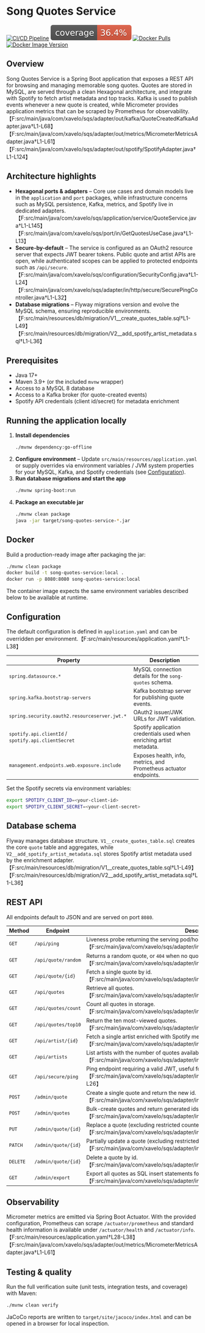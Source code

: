# Song Quotes Service

[![CI/CD Pipeline](https://github.com/xavelo/song-quotes-service/actions/workflows/ci.yaml/badge.svg)](https://github.com/xavelo/song-quotes-service/actions/workflows/ci.yaml)
[![Coverage](.github/badges/jacoco.svg)](https://github.com/xavelo/song-quotes-service/actions/workflows/ci.yaml)
[![Docker Pulls](https://img.shields.io/docker/pulls/xavelo/song-quotes-service)](https://hub.docker.com/r/xavelo/song-quotes-service)
[![Docker Image Version](https://img.shields.io/docker/v/xavelo/song-quotes-service?sort=semver)](https://hub.docker.com/r/xavelo/song-quotes-service/tags)

## Overview

Song Quotes Service is a Spring Boot application that exposes a REST API for
browsing and managing memorable song quotes. Quotes are stored in MySQL, are
served through a clean Hexagonal architecture, and integrate with Spotify to
fetch artist metadata and top tracks. Kafka is used to publish events whenever a
new quote is created, while Micrometer provides application metrics that can be
scraped by Prometheus for observability.【F:src/main/java/com/xavelo/sqs/adapter/out/kafka/QuoteCreatedKafkaAdapter.java†L1-L68】【F:src/main/java/com/xavelo/sqs/adapter/out/metrics/MicrometerMetricsAdapter.java†L1-L61】【F:src/main/java/com/xavelo/sqs/adapter/out/spotify/SpotifyAdapter.java†L1-L124】

## Architecture highlights

* **Hexagonal ports & adapters** – Core use cases and domain models live in the
  `application` and `port` packages, while infrastructure concerns such as MySQL
  persistence, Kafka, metrics, and Spotify live in dedicated adapters.【F:src/main/java/com/xavelo/sqs/application/service/QuoteService.java†L1-L145】【F:src/main/java/com/xavelo/sqs/port/in/GetQuotesUseCase.java†L1-L13】
* **Secure-by-default** – The service is configured as an OAuth2 resource server
  that expects JWT bearer tokens. Public quote and artist APIs are open, while
  authenticated scopes can be applied to protected endpoints such as `/api/secure`.【F:src/main/java/com/xavelo/sqs/configuration/SecurityConfig.java†L1-L24】【F:src/main/java/com/xavelo/sqs/adapter/in/http/secure/SecurePingController.java†L1-L32】
* **Database migrations** – Flyway migrations version and evolve the MySQL
  schema, ensuring reproducible environments.【F:src/main/resources/db/migration/V1__create_quotes_table.sql†L1-L49】【F:src/main/resources/db/migration/V2__add_spotify_artist_metadata.sql†L1-L36】

## Prerequisites

* Java 17+
* Maven 3.9+ (or the included `mvnw` wrapper)
* Access to a MySQL 8 database
* Access to a Kafka broker (for quote-created events)
* Spotify API credentials (client id/secret) for metadata enrichment

## Running the application locally

1. **Install dependencies**
   ```bash
   ./mvnw dependency:go-offline
   ```
2. **Configure environment** – Update `src/main/resources/application.yaml` or
   supply overrides via environment variables / JVM system properties for your
   MySQL, Kafka, and Spotify credentials (see [Configuration](#configuration)).
3. **Run database migrations and start the app**
   ```bash
   ./mvnw spring-boot:run
   ```
4. **Package an executable jar**
   ```bash
   ./mvnw clean package
   java -jar target/song-quotes-service-*.jar
   ```

## Docker

Build a production-ready image after packaging the jar:

```bash
./mvnw clean package
docker build -t song-quotes-service:local .
docker run -p 8080:8080 song-quotes-service:local
```

The container image expects the same environment variables described below to be
available at runtime.

## Configuration

The default configuration is defined in `application.yaml` and can be overridden
per environment.【F:src/main/resources/application.yaml†L1-L38】

| Property | Description |
| --- | --- |
| `spring.datasource.*` | MySQL connection details for the `song-quotes` schema. |
| `spring.kafka.bootstrap-servers` | Kafka bootstrap server for publishing quote events. |
| `spring.security.oauth2.resourceserver.jwt.*` | OAuth2 issuer/JWK URLs for JWT validation. |
| `spotify.api.clientId` / `spotify.api.clientSecret` | Spotify application credentials used when enriching artist metadata. |
| `management.endpoints.web.exposure.include` | Exposes health, info, metrics, and Prometheus actuator endpoints. |

Set the Spotify secrets via environment variables:

```bash
export SPOTIFY_CLIENT_ID=<your-client-id>
export SPOTIFY_CLIENT_SECRET=<your-client-secret>
```

## Database schema

Flyway manages database structure. `V1__create_quotes_table.sql` creates the core
`quote` table and aggregates, while `V2__add_spotify_artist_metadata.sql` stores
Spotify artist metadata used by the enrichment adapter.【F:src/main/resources/db/migration/V1__create_quotes_table.sql†L1-L49】【F:src/main/resources/db/migration/V2__add_spotify_artist_metadata.sql†L1-L36】

## REST API

All endpoints default to JSON and are served on port `8080`.

| Method | Endpoint | Description |
| --- | --- | --- |
| `GET` | `/api/ping` | Liveness probe returning the serving pod/host name.【F:src/main/java/com/xavelo/sqs/adapter/in/http/ping/PingController.java†L17-L35】 |
| `GET` | `/api/quote/random` | Returns a random quote, or `404` when no quotes exist.【F:src/main/java/com/xavelo/sqs/adapter/in/http/quote/QuoteController.java†L36-L44】 |
| `GET` | `/api/quote/{id}` | Fetch a single quote by id.【F:src/main/java/com/xavelo/sqs/adapter/in/http/quote/QuoteController.java†L46-L52】 |
| `GET` | `/api/quotes` | Retrieve all quotes.【F:src/main/java/com/xavelo/sqs/adapter/in/http/quote/QuoteController.java†L28-L34】 |
| `GET` | `/api/quotes/count` | Count all quotes in storage.【F:src/main/java/com/xavelo/sqs/adapter/in/http/quote/QuoteController.java†L30-L41】 |
| `GET` | `/api/quotes/top10` | Return the ten most-viewed quotes.【F:src/main/java/com/xavelo/sqs/adapter/in/http/quote/QuoteController.java†L54-L59】 |
| `GET` | `/api/artist/{id}` | Fetch a single artist enriched with Spotify metadata.【F:src/main/java/com/xavelo/sqs/adapter/in/http/artist/ArtistController.java†L25-L32】 |
| `GET` | `/api/artists` | List artists with the number of quotes available for each.【F:src/main/java/com/xavelo/sqs/adapter/in/http/artist/ArtistController.java†L34-L38】 |
| `GET` | `/api/secure/ping` | Ping endpoint requiring a valid JWT, useful for smoke-testing auth flows.【F:src/main/java/com/xavelo/sqs/adapter/in/http/secure/SecurePingController.java†L14-L26】 |
| `POST` | `/admin/quote` | Create a single quote and return the new id.【F:src/main/java/com/xavelo/sqs/adapter/in/http/admin/AdminController.java†L29-L35】 |
| `POST` | `/admin/quotes` | Bulk-create quotes and return generated ids.【F:src/main/java/com/xavelo/sqs/adapter/in/http/admin/AdminController.java†L37-L42】 |
| `PUT` | `/admin/quote/{id}` | Replace a quote (excluding restricted counters).【F:src/main/java/com/xavelo/sqs/adapter/in/http/admin/AdminController.java†L44-L62】 |
| `PATCH` | `/admin/quote/{id}` | Partially update a quote (excluding restricted counters).【F:src/main/java/com/xavelo/sqs/adapter/in/http/admin/AdminController.java†L66-L74】 |
| `DELETE` | `/admin/quote/{id}` | Delete a quote by id.【F:src/main/java/com/xavelo/sqs/adapter/in/http/admin/AdminController.java†L39-L43】 |
| `GET` | `/admin/export` | Export all quotes as SQL insert statements for backup or migration purposes.【F:src/main/java/com/xavelo/sqs/adapter/in/http/admin/AdminController.java†L76-L80】 |

## Observability

Micrometer metrics are emitted via Spring Boot Actuator. With the provided
configuration, Prometheus can scrape `/actuator/prometheus` and standard health
information is available under `/actuator/health` and `/actuator/info`.【F:src/main/resources/application.yaml†L28-L38】【F:src/main/java/com/xavelo/sqs/adapter/out/metrics/MicrometerMetricsAdapter.java†L1-L61】

## Testing & quality

Run the full verification suite (unit tests, integration tests, and coverage)
with Maven:

```bash
./mvnw clean verify
```

JaCoCo reports are written to `target/site/jacoco/index.html` and can be opened
in a browser for local inspection.
